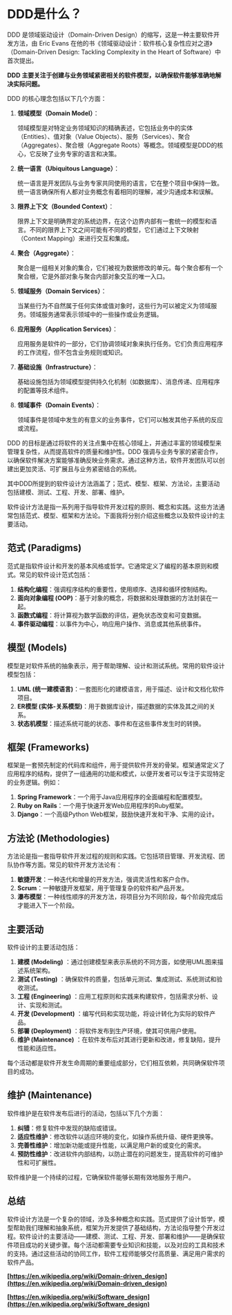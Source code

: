 # DDD是什么？

DDD 是领域驱动设计（Domain-Driven Design）的缩写，这是一种主要软件开发方法，由 Eric Evans 在他的书《领域驱动设计：软件核心复杂性应对之道》（Domain-Driven Design: Tackling Complexity in the Heart of Software）中首次提出。



**DDD 主要关注于创建与业务领域紧密相关的软件模型，以确保软件能够准确地解决实际问题。**



DDD 的核心理念包括以下几个方面：

1. **领域模型（Domain Model）**：

   领域模型是对特定业务领域知识的精确表述，它包括业务中的实体（Entities）、值对象（Value Objects）、服务（Services）、聚合（Aggregates）、聚合根（Aggregate Roots）等概念。领域模型是DDD的核心，它反映了业务专家的语言和决策。

2. **统一语言（Ubiquitous Language）**：

   统一语言是开发团队与业务专家共同使用的语言，它在整个项目中保持一致。统一语言确保所有人都对业务概念有着相同的理解，减少沟通成本和误解。

3. **限界上下文（Bounded Context）**：

   限界上下文是明确界定的系统边界，在这个边界内部有一套统一的模型和语言。不同的限界上下文之间可能有不同的模型，它们通过上下文映射（Context Mapping）来进行交互和集成。

4. **聚合（Aggregate）**：

   聚合是一组相关对象的集合，它们被视为数据修改的单元。每个聚合都有一个聚合根，它是外部对象与聚合内部对象交互的唯一入口。

5. **领域服务（Domain Services）**：

   当某些行为不自然属于任何实体或值对象时，这些行为可以被定义为领域服务。领域服务通常表示领域中的一些操作或业务逻辑。

6. **应用服务（Application Services）**：

   应用服务是软件的一部分，它们协调领域对象来执行任务。它们负责应用程序的工作流程，但不包含业务规则或知识。

7. **基础设施（Infrastructure）**：

   基础设施包括为领域模型提供持久化机制（如数据库）、消息传递、应用程序的配置等技术组件。

8. **领域事件（Domain Events）**：

   领域事件是领域中发生的有意义的业务事件，它们可以触发其他子系统的反应或流程。

DDD 的目标是通过将软件的关注点集中在核心领域上，并通过丰富的领域模型来管理复杂性，从而提高软件的质量和维护性。DDD 强调与业务专家的紧密合作，以确保软件解决方案能够准确反映业务需求。通过这种方法，软件开发团队可以创建出更加灵活、可扩展且与业务紧密结合的系统。



其中DDD所提到的软件设计方法涵盖了；范式、模型、框架、方法论，主要活动包括建模、测试、工程、开发、部署、维护。



软件设计方法是指一系列用于指导软件开发过程的原则、概念和实践。这些方法通常包括范式、模型、框架和方法论。下面我将分别介绍这些概念以及软件设计的主要活动。

## **范式 (Paradigms)**



范式是指软件设计和开发的基本风格或哲学。它通常定义了编程的基本原则和模式。常见的软件设计范式包括：



1. **结构化编程**：强调程序结构的重要性，使用顺序、选择和循环控制结构。
2. **面向对象编程 (OOP)**：基于对象的概念，将数据和处理数据的方法封装在一起。
3. **函数式编程**：将计算视为数学函数的评估，避免状态改变和可变数据。
4. **事件驱动编程**：以事件为中心，响应用户操作、消息或其他系统事件。

## **模型 (Models)**



模型是对软件系统的抽象表示，用于帮助理解、设计和测试系统。常用的软件设计模型包括：



1. **UML (统一建模语言)**：一套图形化的建模语言，用于描述、设计和文档化软件项目。
2. **ER模型 (实体-关系模型)**：用于数据库设计，描述数据的实体及其之间的关系。
3. **状态机模型**：描述系统可能的状态、事件和在这些事件发生时的转换。



## **框架 (Frameworks)**



框架是一套预先制定的代码库和组件，用于提供软件开发的骨架。框架通常定义了应用程序的结构，提供了一组通用的功能和模式，以便开发者可以专注于实现特定的业务逻辑。例如：



1. **Spring Framework**：一个用于Java应用程序的全面编程和配置模型。
2. **Ruby on Rails**：一个用于快速开发Web应用程序的Ruby框架。
3. **Django**：一个高级Python Web框架，鼓励快速开发和干净、实用的设计。



## **方法论 (Methodologies)**



方法论是指一套指导软件开发过程的规则和实践。它包括项目管理、开发流程、团队协作等方面。常见的软件开发方法论有：



1. **敏捷开发**：一种迭代和增量的开发方法，强调灵活性和客户合作。
2. **Scrum**：一种敏捷开发框架，用于管理复杂的软件和产品开发。
3. **瀑布模型**：一种线性顺序的开发方法，将项目分为不同阶段，每个阶段完成后才能进入下一个阶段。



## **主要活动**



软件设计的主要活动包括：



1. **建模 (Modeling)** ：通过创建模型来表示系统的不同方面，如使用UML图来描述系统架构。
2. **测试 (Testing)** ：确保软件的质量，包括单元测试、集成测试、系统测试和验收测试。
3. **工程 (Engineering)** ：应用工程原则和实践来构建软件，包括需求分析、设计、实现和测试。
4. **开发 (Development)** ：编写代码和实现功能，将设计转化为实际的软件产品。
5. **部署 (Deployment)** ：将软件发布到生产环境，使其可供用户使用。
6. **维护 (Maintenance)** ：在软件发布后对其进行更新和改进，修复缺陷，提升性能和适应性。



每个活动都是软件开发生命周期的重要组成部分，它们相互依赖，共同确保软件项目的成功。



## **维护 (Maintenance)**



软件维护是在软件发布后进行的活动，包括以下几个方面：



1. **纠错**：修复软件中发现的缺陷或错误。
2. **适应性维护**：修改软件以适应环境的变化，如操作系统升级、硬件更换等。
3. **完善性维护**：增加新功能或提升性能，以满足用户新的或变化的需求。
4. **预防性维护**：改进软件内部结构，以防止潜在的问题发生，提高软件的可维护性和可扩展性。



软件维护是一个持续的过程，它确保软件能够长期有效地服务于用户。



## **总结**



软件设计方法是一个复杂的领域，涉及多种概念和实践。范式提供了设计哲学，模型帮助我们理解和抽象系统，框架为开发提供了基础结构，方法论指导整个开发过程。软件设计的主要活动——建模、测试、工程、开发、部署和维护——是确保软件项目成功的关键步骤。每个活动都需要专业知识和技能，以及对应的工具和技术的支持。通过这些活动的协同工作，软件工程师能够交付高质量、满足用户需求的软件产品。

**[https://en.wikipedia.org/wiki/Domain-driven_design](https://en.wikipedia.org/wiki/Domain-driven_design)**

**[https://en.wikipedia.org/wiki/Software_design](https://en.wikipedia.org/wiki/Software_design)**
